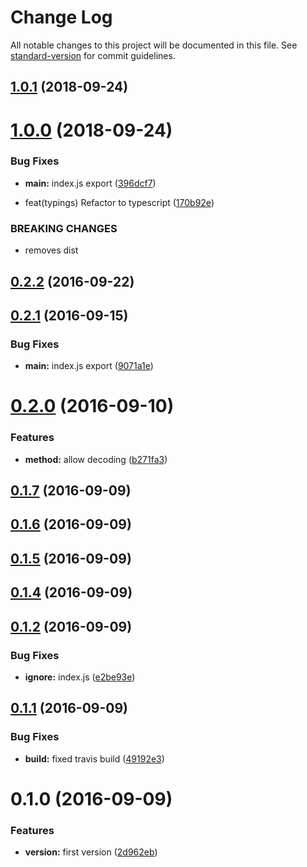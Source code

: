 # Change Log

All notable changes to this project will be documented in this file. See [standard-version](https://github.com/conventional-changelog/standard-version) for commit guidelines.

<a name="1.0.1"></a>
## [1.0.1](https://bitbucket.com/pixelass/abcq/compare/v1.0.0...v1.0.1) (2018-09-24)



<a name="1.0.0"></a>
# [1.0.0](https://github.com/pixelass/abcq/compare/v0.2.0...v1.0.0) (2018-09-24)


### Bug Fixes

* **main:** index.js export ([396dcf7](https://github.com/pixelass/abcq/commit/396dcf7))


* feat(typings) Refactor to typescript ([170b92e](https://github.com/pixelass/abcq/commit/170b92e))


### BREAKING CHANGES

* removes dist



<a name="0.2.2"></a>
## [0.2.2](https://github.com/pixelass/abcq/compare/v0.2.1...v0.2.2) (2016-09-22)



<a name="0.2.1"></a>
## [0.2.1](https://github.com/pixelass/abcq/compare/v0.2.0...v0.2.1) (2016-09-15)


### Bug Fixes

* **main:** index.js export ([9071a1e](https://github.com/pixelass/abcq/commit/9071a1e))



<a name="0.2.0"></a>
# [0.2.0](https://github.com/pixelass/abcq/compare/v0.1.7...v0.2.0) (2016-09-10)


### Features

* **method:** allow decoding ([b271fa3](https://github.com/pixelass/abcq/commit/b271fa3))



<a name="0.1.7"></a>
## [0.1.7](https://github.com/pixelass/abcq/compare/v0.1.6...v0.1.7) (2016-09-09)



<a name="0.1.6"></a>
## [0.1.6](https://github.com/pixelass/abcq/compare/v0.1.5...v0.1.6) (2016-09-09)



<a name="0.1.5"></a>
## [0.1.5](https://github.com/pixelass/abcq/compare/v0.1.4...v0.1.5) (2016-09-09)



<a name="0.1.4"></a>
## [0.1.4](https://github.com/pixelass/abcq/compare/v0.1.2...v0.1.4) (2016-09-09)



<a name="0.1.2"></a>
## [0.1.2](https://github.com/pixelass/abcq/compare/v0.1.1...v0.1.2) (2016-09-09)


### Bug Fixes

* **ignore:** index.js ([e2be93e](https://github.com/pixelass/abcq/commit/e2be93e))



<a name="0.1.1"></a>
## [0.1.1](https://github.com/pixelass/abcq/compare/v0.1.0...v0.1.1) (2016-09-09)


### Bug Fixes

* **build:** fixed travis build ([49192e3](https://github.com/pixelass/abcq/commit/49192e3))



<a name="0.1.0"></a>
# 0.1.0 (2016-09-09)


### Features

* **version:** first version ([2d962eb](https://github.com/pixelass/abcq/commit/2d962eb))

